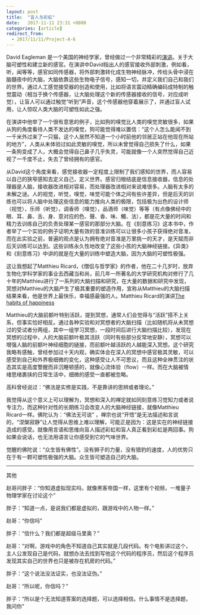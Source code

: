 ```yaml
---
layout: post
title:  "盲人与彩虹"
date:   2017-11-11 23:31 +0800
categories: [article]
redirect_from:
  - 2017/11/11/Project-A-6
---
```


David Eagleman 是一个美国的神经学家，曾经做过一个非常精彩的[演讲](https://www.youtube.com/watch?v=4c1lqFXHvqI&t=981s)。关于大脑可塑性和建立新的感官。在演讲中David指出人的感官接收外部刺激，例如看，听，闻等等，感官如同传感器，将外部刺激转化成生物神经脉冲，传给头骨中浸在脑髓夜中的大脑，大脑依靠这些生物电子信号，感知一切，并定义我们自己和我们的世界。通过人工感觉接受器的创造和使用，比如将语言震动精确编码成特制的触觉震动（相当于换个传感器，让大脑处理这个新的传感器接收的信号，对应成听觉），让盲人可以通过触觉“听到”声音，这个传感器他穿着展示了，并通过盲人试用，让人惊叹人类大脑的可塑性如此之强。

在演讲中他举了一个很有意思的例子，比如狗的嗅觉比人类的嗅觉灵敏很多，如果从狗的角度看待人类不发达的嗅觉，狗可能觉得难以置信：“这个人怎么能闻不到一千米外过来了一只猫，这个人居然不知道一个小时前他的邻居正站在他现在所站的地方”，人类从未体验过如此灵敏的嗅觉，所以未曾觉得自己损失了什么，如果一条狗变成了人，大概会觉得自己鼻子几乎失灵，可能就像一个人突然觉得自己近视了一千度不止，失去了曾经拥有的感官。

从David这个角度来看，感觉接收器一定程度上限制了我们感知的世界，而人容易以自己的狭窄感知去定义自己，定义世界。感官归根结底是信息接收器，信息的处理器是人脑，接收器改进相对容易，而处理器改进相对来说难很多。人脑有太多的未解之谜。人的视觉，听觉，嗅觉，味觉可能个体之间有些许差异，但是后天的训练也可以将人脑中处理这些信息的能力推向人类的极限，包括极为出色的设计师（视觉），乐师（听觉），调香师（嗅觉），品酒师（味觉）等等（有点像佛经中的眼、耳、鼻、舌、身、意对应的色、聲、香、味、觸、法），都是花大量的时间和精力去训练自己的负责处理某一感官的那部分大脑。在《刻意练习》这本书中，作者举了一个实验的例子证明大量有效的音准训练可以让很多小孩子获得绝对音准，而在此实验之前，普遍的观点是认为拥有绝对音准是万里挑一的天才，是天赋而非后天训练可以达到。这些训练永久性地改变了这些小孩的大脑神经链接。《异类》和《刻意练习》中讲的就是在大量的训练中塑造大脑，因为大脑的可塑性极强。

这让我想起了Matthieu Ricard，《僧侣与哲学家》的作者，他在二十几岁时，放弃生物化学科学家的事业去西藏当和尚，前几年一所著名的大学研究机构对修行了几十年的Matthieu进行了一系列的大脑扫描和研究，在大量的数据和研究中发现，冥想对Matthieu的大脑产生了极其重要的塑造作用，宣称从Matthieu的大脑扫描结果来看，他是世界上最快乐，幸福感最强的人。Matthieu Ricard的演讲[The habits of happiness](https://www.youtube.com/watch?v=vbLEf4HR74E&t=25s&list=LLiWfGBvckvyewoTkyY8eqSg&index=8)

Matthieu的大脑前额叶特别活跃，提到冥想，通常人们会觉得与“活跃”搭不上关系，但事实恰好相反。通过各种实验和对冥想者的大脑扫描（比如随机将从未冥想过的受试者分两组，其中一组学习冥想，一段时间后进行大脑扫描比较），发现在冥想的过程中，人的大脑前额叶极其活跃（同时有些部分反常地安静），冥想可以增强人脑的前额叶神经细胞的链接，而前额叶越活跃的人越能深入冥想。这个研究我略有感触，曾经参加过十天内观，确实体会在深入的冥想中感官极其灵敏，可以感受到自己和外界极细微的变化，这种感受让人不可思议，而且这种全神贯注的状态其实是高度警醒而非沉睡顿感的，就像心流体验（flow）一样。而在大脑被情绪思绪裹挟的日常生活中，细微的感受一直都被忽略。

高科曾经说过：“佛法是实修是实践，不是靠讲的思辨或者理论。”

我觉得从这个意义上可以理解为，冥想和深入的禅定就如同刻意练习觉知力或者说专注力，而这种针对性的长期练习会改变人的大脑神经链接，就像Matthieu Ricard一样。佛陀认为：“佛法无可说” ，禅宗也说“开悟”是无法描述和言说的，“涅槃寂静”让人觉得从思维上难以理解，可能正是因为：这是实在的神经链接造成的感受。就像用言语和思维向盲人描述彩虹和盲人真正看到彩虹是两回事。狗如果会说话，也无法用语言让你感受到它的气味世界。

觉醒的佛陀说：“众生皆有佛性”。没有狮子的力量，没有猎豹的速度，人的优势只在于有一颗可塑性极强的大脑。众生皆可塑造自己的大脑。





----

其他

赵哥问胖子：“你知道虚拟现实吗，就像黑客帝国一样，这里有个视频，一堆量子物理学家在讨论这个”

胖子：“知道一点，是说我们都是虚拟的，跟游戏中的人物一样。”

赵哥：“你信吗”

胖子：“信什么？我们都是超级马里奥？”

赵哥：“对啊，游戏中的角色不知道自己其实就是几段代码。有个电影讲过这个，主人公发现自己是代码，就想办法去找到写他这个代码的程序员，然后这个程序员发现其实自己的世界也只是被存在机房的代码。”

胖子：“这个说法没法证实，也没法证伪。”

赵哥：“所以呢，你信吗？”

胖子：“所以是个无法知道答案的选择题，可以选择相信。什么事情不是选择题，我问你”

